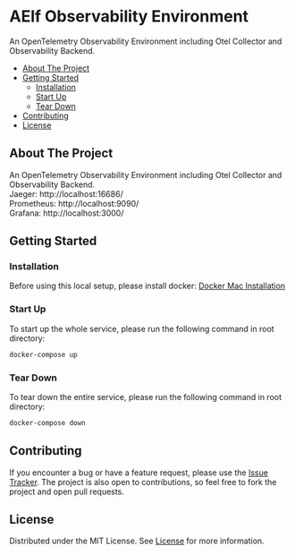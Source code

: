 # AElf Observability Environment

An OpenTelemetry Observability Environment including Otel Collector and Observability Backend.

- [About The Project](#about-the-project)
- [Getting Started](#getting-started)
  - [Installation](#installation)
  - [Start Up](#start-up)
  - [Tear Down](#tear-down)
- [Contributing](#contributing)
- [License](#license)

## About The Project

An OpenTelemetry Observability Environment including Otel Collector and Observability Backend.  
Jaeger: http://localhost:16686/  
Prometheus: http://localhost:9090/  
Grafana: http://localhost:3000/  

## Getting Started

### Installation

Before using this local setup, please install docker:
[Docker Mac Installation](https://docs.docker.com/desktop/install/mac-install/)

### Start Up

To start up the whole service, please run the following command in root directory:

```bash
docker-compose up
```

### Tear Down

To tear down the entire service, please run the following command in root directory:

```bash
docker-compose down
```

## Contributing

If you encounter a bug or have a feature request, please use the [Issue Tracker](https://github.com/AElfProject/aelf-observability-setup/issues/new). The project is also open to contributions, so feel free to fork the project and open pull requests.

## License

Distributed under the MIT License. See [License](LICENSE) for more information.
